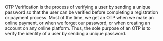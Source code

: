 OTP Verification is the process of verifying a user by sending a 
unique password so that the user can be verified before 
completing a registration or payment process. Most of the time, 
we get an OTP when we make an online payment, or when we 
forget our password, or when creating an account on any online 
platform. Thus, the sole purpose of an OTP is to verify the 
identity of a user by sending a unique password.
